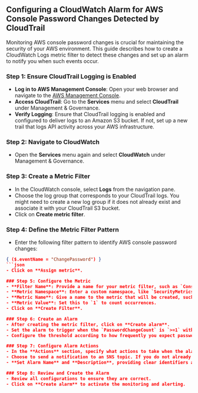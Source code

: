## Configuring a CloudWatch Alarm for AWS Console Password Changes Detected by CloudTrail

Monitoring AWS console password changes is crucial for maintaining the security of your AWS environment. This guide describes how to create a CloudWatch Logs metric filter to detect these changes and set up an alarm to notify you when such events occur.

### Step 1: Ensure CloudTrail Logging is Enabled
- **Log in to AWS Management Console**: Open your web browser and navigate to the [AWS Management Console](https://aws.amazon.com/console/).
- **Access CloudTrail**: Go to the **Services** menu and select **CloudTrail** under Management & Governance.
- **Verify Logging**: Ensure that CloudTrail logging is enabled and configured to deliver logs to an Amazon S3 bucket. If not, set up a new trail that logs API activity across your AWS infrastructure.

### Step 2: Navigate to CloudWatch
- Open the **Services** menu again and select **CloudWatch** under Management & Governance.

### Step 3: Create a Metric Filter
- In the CloudWatch console, select **Logs** from the navigation pane.
- Choose the log group that corresponds to your CloudTrail logs. You might need to create a new log group if it does not already exist and associate it with your CloudTrail S3 bucket.
- Click on **Create metric filter**.

### Step 4: Define the Metric Filter Pattern
- Enter the following filter pattern to identify AWS console password changes:
```json
{ ($.eventName = "ChangePassword") }
```json
- Click on **Assign metric**.

### Step 5: Configure the Metric
- **Filter Name**: Provide a name for your metric filter, such as `ConsolePasswordChange`.
- **Metric Namespace**: Enter a custom namespace, like `SecurityMetrics`.
- **Metric Name**: Give a name to the metric that will be created, such as `PasswordChangeCount`.
- **Metric Value**: Set this to `1` to count occurrences.
- Click on **Create Filter**.

### Step 6: Create an Alarm
- After creating the metric filter, click on **Create alarm**.
- Set the alarm to trigger when the `PasswordChangeCount` is `>=1` within a specified time period, such as 1 hour.
- Configure the threshold according to how frequently you expect password changes under normal conditions, adjusting the sensitivity of the alarm.

### Step 7: Configure Alarm Actions
- In the **Actions** section, specify what actions to take when the alarm state is triggered.
- Choose to send a notification to an SNS topic. If you do not already have an SNS topic for these notifications, create one by navigating to the **SNS** dashboard and selecting **Create topic**. Then subscribe to the topic using your email address or another notification endpoint.
- **Set Alarm Name** and **Description**, providing clear identifiers and purpose for the alarm.

### Step 8: Review and Create the Alarm
- Review all configurations to ensure they are correct.
- Click on **Create alarm** to activate the monitoring and alerting.
